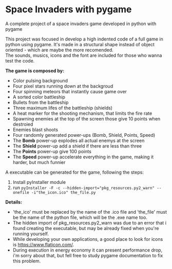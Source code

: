 # Space Invaders with pygame
A complete project of a space invaders game developed in python with pygame

This project was focused in develop a high indented code of a full game in python using pygame.
It's made in a structural shape instead of object oriented - which are maybe the more recomended.  
The sounds, musics, icons and the font are included for those who wanna test the code.

**The game is composed by:**  
* Color pulsing background
* Four pixel stars running down at the backgroud
* Four spinning meteors that instantly cause game over
* A sorted color battleship
* Bullets from the battleship
* Three maximum lifes of the battleship (shields)
* A heat marker for the shooting mechanism, that limits the fire rate
* Spawning enemies at the top of the screen those give 10 points when destroied
* Enemies blast shoots
* Four randomly generated power-ups (Bomb, Shield, Points, Speed)
* The **Bomb** power-up explodes all actual enemys at the screen
* The **Shield** power-up add a shield if there are less than three
* The **Points** power-up give 100 points
* The **Speed** power-up accelerate everything in the game, making it harder, but much funnier

A executable can be generated for the game, following the steps:

1. Install pyInstaller module  
2. run  ``pyInstaller -F -c --hidden-import="pkg_resources.py2_warn" --onefile -i"the_icon.ico" the_file.py``  

**Details:**  
* 'the_ico' must be replaced by the name of the .ico file and 'the_file' must be the name of the python file, which will be the .exe name too.  
* The hidden import of pkg_resources.py2_warn was due to an error that i found creating the executable, but may be already fixed when you're running yourself.  
* While developing your own applications, a good place to look for icons is <https://www.flaticon.com/>.  
* During execution in energy economy it can present performance drop, i'm sorry about that, but fell free to study pygame documentation to fix this problem.
